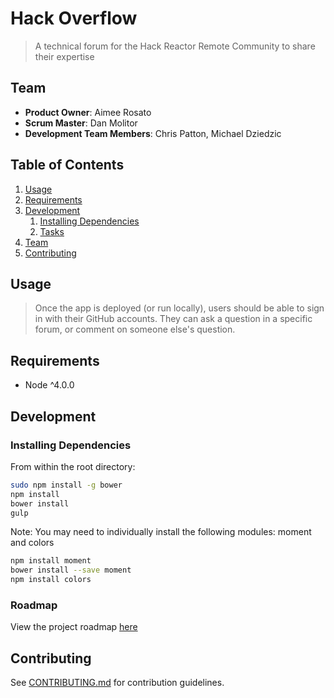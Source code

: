 # Hack Overflow

> A technical forum for the Hack Reactor Remote Community to share their expertise

## Team

  - __Product Owner__: Aimee Rosato
  - __Scrum Master__: Dan Molitor
  - __Development Team Members__: Chris Patton, Michael Dziedzic

## Table of Contents

1. [Usage](#Usage)
1. [Requirements](#requirements)
1. [Development](#development)
    1. [Installing Dependencies](#installing-dependencies)
    1. [Tasks](#tasks)
1. [Team](#team)
1. [Contributing](#contributing)

## Usage

> Once the app is deployed (or run locally), users should be able to sign in with their GitHub accounts.  They can ask a question in a specific forum, or comment on someone else's question.

## Requirements

- Node ^4.0.0 


## Development

### Installing Dependencies

From within the root directory:

```sh
sudo npm install -g bower
npm install
bower install
gulp
```

Note: You may need to individually install the following modules: moment and colors
```sh
npm install moment
bower install --save moment
npm install colors
```

### Roadmap

View the project roadmap [here](LINK_TO_PROJECT_ISSUES)


## Contributing

See [CONTRIBUTING.md](CONTRIBUTING.md) for contribution guidelines.
